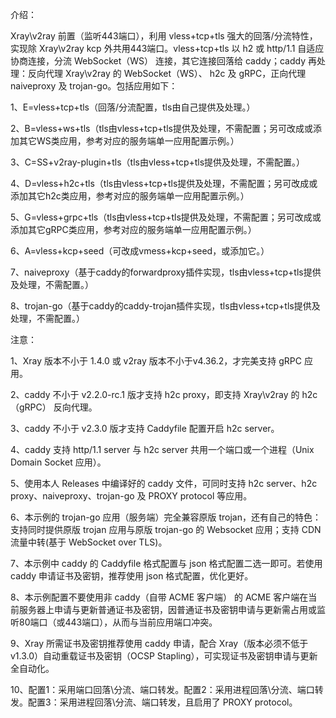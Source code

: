 介绍：

Xray\v2ray 前置（监听443端口），利用 vless+tcp+tls 强大的回落/分流特性，实现除 Xray\v2ray kcp 外共用443端口。vless+tcp+tls 以 h2 或 http/1.1 自适应协商连接，分流 WebSocket（WS） 连接，其它连接回落给 caddy；caddy 再处理：反向代理 Xray\v2ray 的 WebSocket（WS）、 h2c 及 gRPC，正向代理 naiveproxy 及 trojan-go。包括应用如下：

1、E=vless+tcp+tls（回落/分流配置，tls由自己提供及处理。）

2、B=vless+ws+tls（tls由vless+tcp+tls提供及处理，不需配置；另可改成或添加其它WS类应用，参考对应的服务端单一应用配置示例。）

3、C=SS+v2ray-plugin+tls（tls由vless+tcp+tls提供及处理，不需配置。）

4、D=vless+h2c+tls（tls由vless+tcp+tls提供及处理，不需配置；另可改成或添加其它h2c类应用，参考对应的服务端单一应用配置示例。）

5、G=vless+grpc+tls（tls由vless+tcp+tls提供及处理，不需配置；另可改成或添加其它gRPC类应用，参考对应的服务端单一应用配置示例。）

6、A=vless+kcp+seed（可改成vmess+kcp+seed，或添加它。）

7、naiveproxy（基于caddy的forwardproxy插件实现，tls由vless+tcp+tls提供及处理，不需配置。）

8、trojan-go（基于caddy的caddy-trojan插件实现，tls由vless+tcp+tls提供及处理，不需配置。）

注意：

1、Xray 版本不小于 1.4.0 或 v2ray 版本不小于v4.36.2，才完美支持 gRPC 应用。

2、caddy 不小于 v2.2.0-rc.1 版才支持 h2c proxy，即支持 Xray\v2ray 的 h2c（gRPC） 反向代理。

3、caddy 不小于 v2.3.0 版才支持 Caddyfile 配置开启 h2c server。

4、caddy 支持 http/1.1 server 与 h2c server 共用一个端口或一个进程（Unix Domain Socket 应用）。

5、使用本人 Releases 中编译好的 caddy 文件，可同时支持 h2c server、h2c proxy、naiveproxy、trojan-go 及 PROXY protocol 等应用。

6、本示例的 trojan-go 应用（服务端）完全兼容原版 trojan，还有自己的特色：支持同时提供原版 trojan 应用与原版 trojan-go 的 Websocket 应用；支持 CDN 流量中转(基于 WebSocket over TLS)。

7、本示例中 caddy 的 Caddyfile 格式配置与 json 格式配置二选一即可。若使用 caddy 申请证书及密钥，推荐使用 json 格式配置，优化更好。

8、本示例配置不要使用非 caddy（自带 ACME 客户端） 的 ACME 客户端在当前服务器上申请与更新普通证书及密钥，因普通证书及密钥申请与更新需占用或监听80端口（或443端口），从而与当前应用端口冲突。

9、Xray 所需证书及密钥推荐使用 caddy 申请，配合 Xray（版本必须不低于v1.3.0）自动重载证书及密钥（OCSP Stapling），可实现证书及密钥申请与更新全自动化。

10、配置1：采用端口回落\分流、端口转发。配置2：采用进程回落\分流、端口转发。配置3：采用进程回落\分流、端口转发，且启用了 PROXY protocol。
